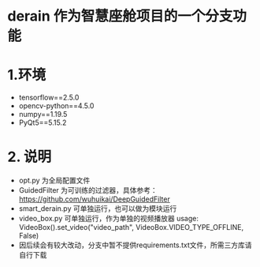 # derain 作为智慧座舱项目的一个分支功能

# 1.环境
- tensorflow==2.5.0
- opencv-python==4.5.0
- numpy==1.19.5
- PyQt5==5.15.2
# 2. 说明
- opt.py 为全局配置文件
- GuidedFilter 为可训练的过滤器，具体参考：https://github.com/wuhuikai/DeepGuidedFilter  
- smart_derain.py 可单独运行，也可以做为模块运行
- video_box.py 可单独运行，作为单独的视频播放器
usage: VideoBox().set_video("video_path", VideoBox.VIDEO_TYPE_OFFLINE, False)
- 因后续会有较大改动，分支中暂不提供requirements.txt文件，所需三方库请自行下载